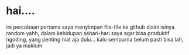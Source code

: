 # hai....
ini percobaan pertama saya menyimpan file-file ke github
disini isinya random yahh, dalam kehidupan sehari-hari saya
agar bisa produktif ngoding, yang penting niat aja dulu...
kalo sempurna belum pasti bisa lah, jadi ya maklum
